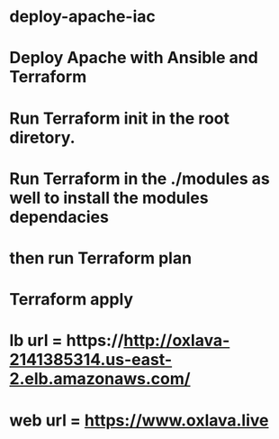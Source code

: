 # deploy-apache-iac
# Deploy Apache with Ansible and Terraform 
# Run Terraform init in the root diretory.
# Run Terraform in the ./modules as well to install the modules dependacies
# then run Terraform plan
# Terraform apply
# lb url = https://http://oxlava-2141385314.us-east-2.elb.amazonaws.com/
# web url = https://www.oxlava.live
